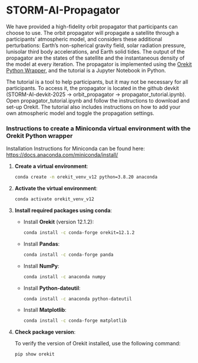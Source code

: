 
# STORM-AI-Propagator

We have provided a high-fidelity orbit propagator that participants can choose to use. The orbit propagator will propagate a satellite through a participants’ atmospheric model, and considers these additional perturbations: Earth’s non-spherical gravity field, solar radiation pressure, lunisolar third body accelerations, and Earth solid tides. The output of the propagator are the states of the satellite and the instantaneous density of the model at every iteration. The propagator is implemented using the [Orekit Python Wrapper](https://gitlab.orekit.org/orekit-labs/python-wrapper), and the tutorial is a Jupyter Notebook in Python.

The tutorial is a tool to help participants, but it may not be necessary for all participants. To access it, the propagator is located in the github devkit (STORM-AI-devkit-2025 → orbit_propagator → propagator_tutorial.ipynb). Open propagator_tutorial.ipynb and follow the instructions to download and set-up Orekit. The tutorial also includes instructions on how to add your own atmospheric model and toggle the propagation settings.

### Instructions to create a Miniconda virtual environment with the Orekit Python wrapper

Installation Instructions for Miniconda can be found here: https://docs.anaconda.com/miniconda/install/

1. **Create a virtual environment**:

   ```bash
   conda create -n orekit_venv_v12 python=3.8.20 anaconda
   ```

2. **Activate the virtual environment**:

   ```bash
   conda activate orekit_venv_v12
   ```

3. **Install required packages using conda**:

   - Install **Orekit** (version 12.1.2):
     ```bash
     conda install -c conda-forge orekit=12.1.2
     ```

   - Install **Pandas**:
     ```bash
     conda install -c conda-forge panda
     ```

   - Install **NumPy**:
     ```bash
     conda install -c anaconda numpy
     ```

   - Install **Python-dateutil**:
     ```bash
     conda install -c anaconda python-dateutil
     ```

   - Install **Matplotlib**:
     ```bash
     conda install -c conda-forge matplotlib
     ```

4. **Check package version**:

   To verify the version of Orekit installed, use the following command:

   ```bash
   pip show orekit
   ```


